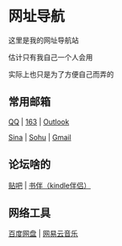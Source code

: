 网址导航
===
[]()

这里是我的网址导航站

估计只有我自己一个人会用

实际上也只是为了方便自己而弄的

## 常用邮箱

[QQ](https://mail.qq.com) | [163](https://mail.163.com) | [Outlook](https://outlook.com)

[Sina](https://mail.sina.com) | [Sohu](http://mail.sohu.com) | [Gmail](https://mail.google.com)

## 论坛啥的

[贴吧](https://tieba.baidu.com) | [书伴（kindle伴侣）](https://bookfere.com/)

## 网络工具

[百度网盘](https://pan.baidu.com) | [网易云音乐](https://music.163.com)